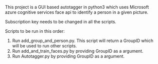 This project is a GUI based autotagger in python3 which uses Microsoft azure cognitive services face api to identify a person in a given picture.

Subscription key needs to be changed in all the scripts.

Scripts to be run in this order:

1. Run add_group_and_person.py. This script will return a GroupID which will be used to run other scripts.
2. Run add_and_train_faces.py by providing GroupID as a argument.
3. Run Autotagger.py by providing GroupID as a argument.